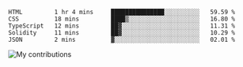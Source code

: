 <!--START_SECTION:waka-->

```text
HTML         1 hr 4 mins     ███████████████░░░░░░░░░░   59.59 %
CSS          18 mins         ████▒░░░░░░░░░░░░░░░░░░░░   16.80 %
TypeScript   12 mins         ██▓░░░░░░░░░░░░░░░░░░░░░░   11.31 %
Solidity     11 mins         ██▓░░░░░░░░░░░░░░░░░░░░░░   10.29 %
JSON         2 mins          ▓░░░░░░░░░░░░░░░░░░░░░░░░   02.01 %
```

<!--END_SECTION:waka-->
<img src="https://github-readme-streak-stats.herokuapp.com/?user=pahas&theme=white" alt="My contributions" />
